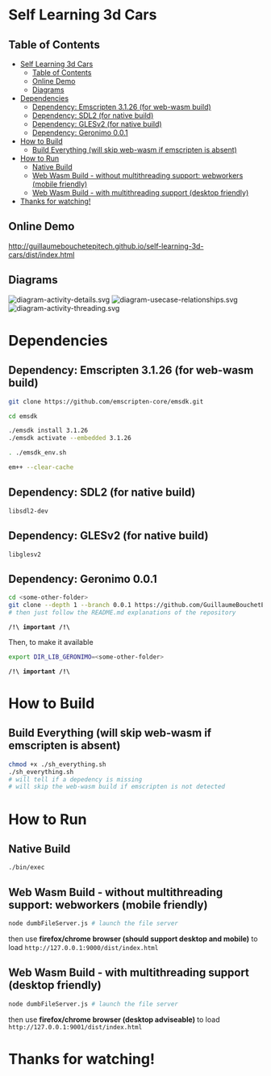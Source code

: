 
# Self Learning 3d Cars

## Table of Contents
- [Self Learning 3d Cars](#self-learning-3d-cars)
  - [Table of Contents](#table-of-contents)
  - [Online Demo](#online-demo)
  - [Diagrams](#diagrams)
- [Dependencies](#dependencies)
  - [Dependency: Emscripten 3.1.26 (for web-wasm build)](#dependency-emscripten-3126-for-web-wasm-build)
  - [Dependency: SDL2 (for native build)](#dependency-sdl2-for-native-build)
  - [Dependency: GLESv2 (for native build)](#dependency-glesv2-for-native-build)
  - [Dependency: Geronimo 0.0.1](#dependency-geronimo-001)
- [How to Build](#how-to-build)
  - [Build Everything (will skip web-wasm if emscripten is absent)](#build-everything-will-skip-web-wasm-if-emscripten-is-absent)
- [How to Run](#how-to-run)
  - [Native Build](#native-build)
  - [Web Wasm Build - without multithreading support: webworkers (mobile friendly)](#web-wasm-build---without-multithreading-support-webworkers-mobile-friendly)
  - [Web Wasm Build - with multithreading support (desktop friendly)](#web-wasm-build---with-multithreading-support-desktop-friendly)
- [Thanks for watching!](#thanks-for-watching)

## Online Demo

http://guillaumebouchetepitech.github.io/self-learning-3d-cars/dist/index.html

## Diagrams

![diagram-activity-details.svg](./diagrams/diagram-activity-details.svg "diagram-activity-details.svg")
![diagram-usecase-relationships.svg](./diagrams/diagram-usecase-relationships.svg "diagram-usecase-relationships.svg")
![diagram-activity-threading.svg](./diagrams/diagram-activity-threading.svg "diagram-activity-threading.svg")

# Dependencies

## Dependency: Emscripten 3.1.26 (for web-wasm build)
```bash
git clone https://github.com/emscripten-core/emsdk.git

cd emsdk

./emsdk install 3.1.26
./emsdk activate --embedded 3.1.26

. ./emsdk_env.sh

em++ --clear-cache
```

## Dependency: SDL2 (for native build)
```
libsdl2-dev
```

## Dependency: GLESv2 (for native build)
```
libglesv2
```

## Dependency: Geronimo 0.0.1

```bash
cd <some-other-folder>
git clone --depth 1 --branch 0.0.1 https://github.com/GuillaumeBouchetEpitech/geronimo.git
# then just follow the README.md explanations of the repository
```

**`/!\ important /!\`**

Then, to make it available
```bash
export DIR_LIB_GERONIMO=<some-other-folder>
```
**`/!\ important /!\`**


# How to Build

## Build Everything (will skip web-wasm if emscripten is absent)

```bash
chmod +x ./sh_everything.sh
./sh_everything.sh
# will tell if a depedency is missing
# will skip the web-wasm build if emscripten is not detected
```

# How to Run

## Native Build

```
./bin/exec
```

## Web Wasm Build - without multithreading support: webworkers (mobile friendly)

```bash
node dumbFileServer.js # launch the file server
```

then use **firefox/chrome browser (should support desktop and mobile)** to load `http://127.0.0.1:9000/dist/index.html`

## Web Wasm Build - with multithreading support (desktop friendly)

```bash
node dumbFileServer.js # launch the file server
```

then use **firefox/chrome browser (desktop adviseable)** to load `http://127.0.0.1:9001/dist/index.html`


# Thanks for watching!
